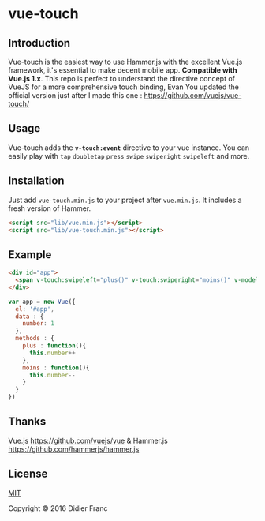 # vue-touch


## Introduction

Vue-touch is the easiest way to use Hammer.js with the excellent Vue.js framework, it's essential to make decent mobile app.  **Compatible with Vue.js 1.x**. This repo is perfect to understand the directive concept of VueJS for a more comprehensive touch binding, Evan You updated the official version just after I made this one : https://github.com/vuejs/vue-touch/


## Usage
Vue-touch adds the **`v-touch:event`** directive to your vue instance. You can easily play with `tap` `doubletap` `press` `swipe` `swiperight` `swipeleft` and more.

## Installation
Just add `vue-touch.min.js` to your project after `vue.min.js`. It includes a fresh version of Hammer.

```html
<script src="lib/vue.min.js"></script>
<script src="lib/vue-touch.min.js"></script>
```


## Example
```html
<div id="app">
  <span v-touch:swipeleft="plus()" v-touch:swiperight="moins()" v-model="number">{{ number }}</span>
</div>
```


```javascript
var app = new Vue({
  el: '#app',
  data : {
    number: 1
  },
  methods : {
    plus : function(){
      this.number++
    },
    moins : function(){
      this.number--
    }
  }
})
```

## Thanks

Vue.js https://github.com/vuejs/vue
&
Hammer.js https://github.com/hammerjs/hammer.js

## License

[MIT](http://opensource.org/licenses/MIT)

Copyright © 2016 Didier Franc
